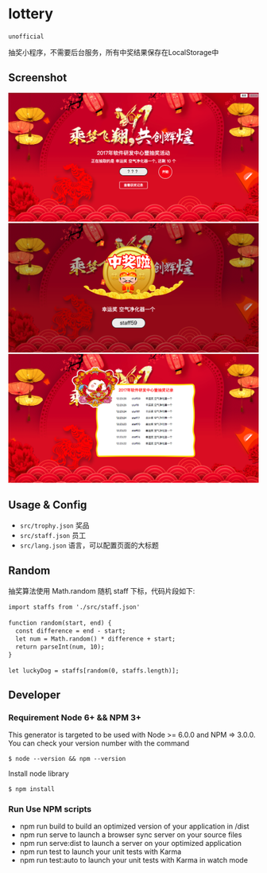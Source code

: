 # lottery

`unofficial`

抽奖小程序，不需要后台服务，所有中奖结果保存在LocalStorage中

## Screenshot

![home](screenshot/home.png)
![winning](screenshot/winning.png)
![lucky-dog](screenshot/lucky-dog.png)

## Usage & Config

- `src/trophy.json` 奖品
- `src/staff.json` 员工
- `src/lang.json` 语言，可以配置页面的大标题

## Random

抽奖算法使用 Math.random 随机 staff 下标，代码片段如下:

```
import staffs from './src/staff.json'

function random(start, end) {
  const difference = end - start;
  let num = Math.random() * difference + start;
  return parseInt(num, 10);
}

let luckyDog = staffs[random(0, staffs.length)];
```

## Developer

### Requirement Node 6+ && NPM 3+

This generator is targeted to be used with Node >= 6.0.0 and NPM => 3.0.0. You can check your version number with the command
```
$ node --version && npm --version
```
Install node library

```
$ npm install
```

### Run Use NPM scripts

- npm run build to build an optimized version of your application in /dist
- npm run serve to launch a browser sync server on your source files
- npm run serve:dist to launch a server on your optimized application
- npm run test to launch your unit tests with Karma
- npm run test:auto to launch your unit tests with Karma in watch mode
